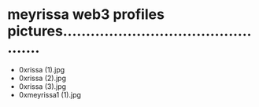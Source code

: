 # meyrissa web3 profiles pictures................................................
- 0xrissa (1).jpg
- 0xrissa (2).jpg
- 0xrissa (3).jpg
- 0xmeyrissa1 (1).jpg
